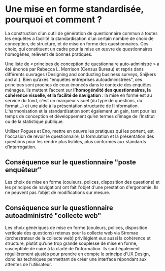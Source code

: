 # Une mise en forme standardisée, pourquoi et comment ? 

La construction d’un outil de génération de questionnaire commun à toutes les enquêtes a facilité la standardisation d’un certain nombre de choix de conception, de structure, et de mise en forme des questionnaires. Ces choix, qui constituent un cadre pour la mise en œuvre de questionnaires homogènes, relèvent de bonnes pratiques. 

Une liste de « principes de conception de questionnaire auto-administré » a été énoncé par Rebecca L. Morrison (Census Bureau) et repris dans différents ouvrages (Designing and conducting business surveys, Snijkers and al.). Bien qu’axés "enquêtes entreprises autoadministrées", ces principes sont proches de ceux énoncés dans le contexte des enquêtes ménages. Ils mettent l’accent sur **l’homogénéité des questionnaires, la cohérence visuelle, et la facilité de navigation** : la mise en forme est au service du fond, c’est un marqueur visuel (du type de questions, du format…) et une aide à la présentation structurée de l’information. L’harmonisation et la standardisation sont également un gain, tant pour les temps de conception et développement qu’en termes d’image de l’Institut ou de la statistique publique.

Utiliser Pogues et Eno, mettre en oeuvre les pratiques qui les portent, est l'occasion de revoir le questionnaire, la formulation et la présentation des questions pour les rendre plus lisibles, plus conformes aux standards d’interrogation.


## Conséquence sur le questionnaire "poste enquêteur"
Les choix de mise en forme (couleurs, polices, disposition des questions) et les principes de navigation) ont fait l'objet d'une prestation d'ergonomie. Ils ne peuvent pas l’objet de modifications sur mesure.

## Conséquence sur le questionnaire autoadministré "collecte web"
Les choix génériques de mise en forme (couleurs, polices, disposition verticale des questions) retenus pour la collecte web via Stromae (orchestrateur de la collecte web) privilégient eux aussi la cohérence et structure, plutôt qu’une trop grande souplesse de mise en forme, susceptible de nuire à la clarté de l’information. 
Ils sont également régulièrement ajustés pour prendre en compte le principe d'UX Design, donc les techniques permettant de créer une interface répondant aux attentes de l’utilisateur.